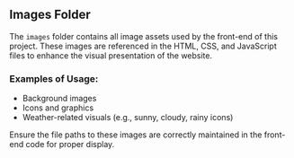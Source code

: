 ## Images Folder
The `images` folder contains all image assets used by the front-end of this project. These images are referenced in the HTML, CSS, and JavaScript files to enhance the visual presentation of the website. 

### Examples of Usage:
- Background images
- Icons and graphics
- Weather-related visuals (e.g., sunny, cloudy, rainy icons)

Ensure the file paths to these images are correctly maintained in the front-end code for proper display.
